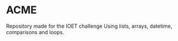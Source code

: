 # ACME
Repository made for the IOET challenge
Using lists, arrays, datetime, comparisons and loops.
